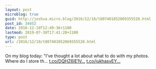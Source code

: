```yaml
---
layout: post
microblog: true
guid: http://joshua.micro.blog/2016/12/10/t807401852069355520.html
post_id: 34452
date: 2016-12-10T12:49:36+1100
lastmod: 2019-07-30T17:41:20+1100
type: post
url: /2016/12/10/t807401852069355520.html
---
```

On my blog today: "I’ve thought a lot about what to do with my photos. Where do I store th… [t.co/DQHZ6IE1V...](https://t.co/DQHZ6IE1Vs) [t.co/jukhasvEY...](https://t.co/jukhasvEYI)
